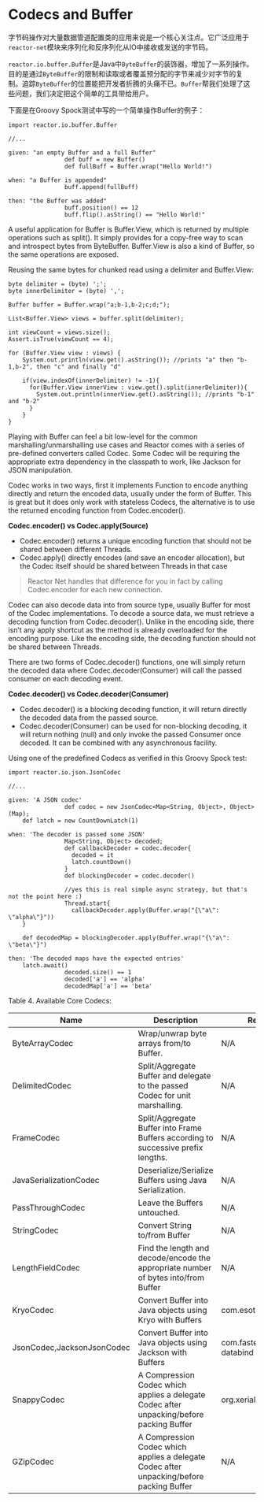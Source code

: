# Codecs and Buffer

字节码操作对大量数据管道配置类的应用来说是一个核心关注点。它广泛应用于`reactor-net`模块来序列化和反序列化从IO中接收或发送的字节码。

`reactor.io.buffer.Buffer`是Java中`ByteBuffer`的装饰器，增加了一系列操作。目的是通过`ByteBuffer`的限制和读取或者覆盖预分配的字节来减少对字节的复制。追踪`ByteBuffer`的位置能把开发者折腾的头痛不已。`Buffer`帮我们处理了这些问题，我们决定把这个简单的工具带给用户。

下面是在Groovy Spock测试中写的一个简单操作Buffer的例子：

```
import reactor.io.buffer.Buffer

//...

given: "an empty Buffer and a full Buffer"
                def buff = new Buffer()
                def fullBuff = Buffer.wrap("Hello World!")

when: "a Buffer is appended"
                buff.append(fullBuff)

then: "the Buffer was added"
                buff.position() == 12
                buff.flip().asString() == "Hello World!"
```

A useful application for Buffer is Buffer.View, which is returned by multiple operations such as split(). It simply provides for a copy-free way to scan and introspect bytes from ByteBuffer. Buffer.View is also a kind of Buffer, so the same operations are exposed.

Reusing the same bytes for chunked read using a delimiter and Buffer.View:

```
byte delimiter = (byte) ';';
byte innerDelimiter = (byte) ',';

Buffer buffer = Buffer.wrap("a;b-1,b-2;c;d;");

List<Buffer.View> views = buffer.split(delimiter);

int viewCount = views.size();
Assert.isTrue(viewCount == 4);

for (Buffer.View view : views) {
    System.out.println(view.get().asString()); //prints "a" then "b-1,b-2", then "c" and finally "d"

    if(view.indexOf(innerDelimiter) != -1){
      for(Buffer.View innerView : view.get().split(innerDelimiter)){
        System.out.println(innerView.get().asString()); //prints "b-1" and "b-2"
      }
    }
}
```

Playing with Buffer can feel a bit low-level for the common marshalling/unmarshalling use cases and Reactor comes with a series of pre-defined converters called Codec. Some Codec will be requiring the appropriate extra dependency in the classpath to work, like Jackson for JSON manipulation.

Codec works in two ways, first it implements Function to encode anything directly and return the encoded data, usually under the form of Buffer. This is great but it does only work with stateless Codecs, the alternative is to use the returned encoding function from Codec.encoder().

**Codec.encoder() vs Codec.apply(Source)**

* Codec.encoder() returns a unique encoding function that should not be shared between different Threads.
* Codec.apply() directly encodes (and save an encoder allocation), but the Codec itself should be shared between Threads in that case

> Reactor Net handles that difference for you in fact by calling Codec.encoder for each new connection.

Codec can also decode data into from source type, usually Buffer for most of the Codec implementations. To decode a source data, we must retrieve a decoding function from Codec.decoder(). Unlike in the encoding side, there isn’t any apply shortcut as the method is already overloaded for the encoding purpose. Like the encoding side, the decoding function should not be shared between Threads.

There are two forms of Codec.decoder() functions, one will simply return the decoded data where Codec.decoder(Consumer) will call the passed consumer on each decoding event.

**Codec.decoder() vs Codec.decoder(Consumer)**

* Codec.decoder() is a blocking decoding function, it will return directly the decoded data from the passed source.
* Codec.decoder(Consumer) can be used for non-blocking decoding, it will return nothing (null) and only invoke the passed Consumer once decoded. It can be combined with any asynchronous facility.

Using one of the predefined Codecs as verified in this Groovy Spock test:

```
import reactor.io.json.JsonCodec

//...

given: 'A JSON codec'
                def codec = new JsonCodec<Map<String, Object>, Object>(Map);
    def latch = new CountDownLatch(1)

when: 'The decoder is passed some JSON'
                Map<String, Object> decoded;
                def callbackDecoder = codec.decoder{
                  decoded = it
                  latch.countDown()
                }
                def blockingDecoder = codec.decoder()

                //yes this is real simple async strategy, but that's not the point here :)
                Thread.start{
                  callbackDecoder.apply(Buffer.wrap("{\"a\": \"alpha\"}"))
    }

    def decodedMap = blockingDecoder.apply(Buffer.wrap("{\"a\": \"beta\"}")

then: 'The decoded maps have the expected entries'
    latch.await()
                decoded.size() == 1
                decoded['a'] == 'alpha'
                decodedMap['a'] == 'beta'
```

Table 4. Available Core Codecs:

Name|Description|Required Dependency
----|-----------|-------------------
ByteArrayCodec|Wrap/unwrap byte arrays from/to Buffer.|N/A
DelimitedCodec|Split/Aggregate Buffer and delegate to the passed Codec for unit marshalling.|N/A
FrameCodec|Split/Aggregate Buffer into Frame Buffers according to successive prefix lengths.|N/A
JavaSerializationCodec|Deserialize/Serialize Buffers using Java Serialization.|N/A
PassThroughCodec|Leave the Buffers untouched.|N/A
StringCodec|Convert String to/from Buffer|N/A
LengthFieldCodec|Find the length and decode/encode the appropriate number of bytes into/from Buffer|N/A
KryoCodec|Convert Buffer into Java objects using Kryo with Buffers|com.esotericsoftware.kryo:kryo
JsonCodec,JacksonJsonCodec|Convert Buffer into Java objects using Jackson with Buffers|com.fasterxml.jackson.core:jackson-databind
SnappyCodec|A Compression Codec which applies a delegate Codec after unpacking/before packing Buffer|org.xerial.snappy:snappy-java
GZipCodec|A Compression Codec which applies a delegate Codec after unpacking/before packing Buffer|N/A
